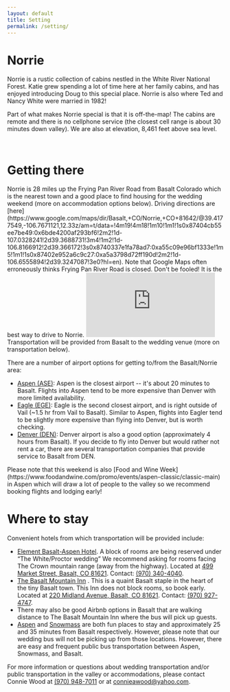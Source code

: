 ```yaml
---
layout: default
title: Setting
permalink: /setting/
---
```

<h1> Norrie </h1>
Norrie is a rustic collection of cabins nestled in the White River National
Forest. Katie grew spending a lot of time here at her family cabins, and has
enjoyed introducing Doug to this special place. Norrie is also where Ted and Nancy
White were married in 1982!

Part of what makes Norrie special is that it is off-the-map! The cabins are remote 
and there is no cellphone service (the closest cell range is about 30 minutes down valley). 
We are also at elevation, 8,461 feet above sea level.

  <div id="photo-container" class="three-image">
    <img class="photo" src="{{ "/assets/img/norrie-1.jpg" | relative_url }}" alt="">
    <img class="photo" src="{{ "/assets/img/norrie-2.jpg" | relative_url }}" alt="">
    <img class="photo" src="{{ "/assets/img/norrie-3.jpg" | relative_url }}" alt="">
  </div>

<div class="divider after-photo"></div>

<h1 id="getting-there" name="getting-there"> Getting there </h1>
Norrie is 28 miles up the Frying Pan River Road from Basalt Colorado which is
the nearest town and a good place to find housing for the wedding weekend (more
on accommodation options below). Driving directions are
[here](https://www.google.com/maps/dir/Basalt,+CO/Norrie,+CO+81642/@39.4177549,-106.7671121,12.33z/am=t/data=!4m19!4m18!1m10!1m1!1s0x87404cb55ee7be49:0x6bde4200af293bf6!2m2!1d-107.0328241!2d39.3688731!3m4!1m2!1d-106.8166912!2d39.366172!3s0x8740337e1fa78ad7:0xa55c09e96bf1333e!1m5!1m1!1s0x87402e952a6c9c27:0xa5a3798d72ff190d!2m2!1d-106.6555894!2d39.3247087!3e0?hl=en).
Note that Google Maps often erroneously thinks Frying Pan River Road is closed.
Don't be fooled! It is the best way to drive to Norrie.

<iframe class="google-map" src="https://www.google.com/maps/embed?pb=!1m18!1m12!1m3!1d1115552.14354815!2d-107.4300057680324!3d39.44625681829847!2m3!1f0!2f0!3f0!3m2!1i1024!2i768!4f13.1!3m3!1m2!1s0x87402e952a6c9c27%3A0xa5a3798d72ff190d!2sNorrie%2C%20CO%2081642!5e0!3m2!1sen!2sus!4v1573673403967!5m2!1sen!2sus" frameborder="0" style="border:0;" allowfullscreen=""></iframe>
Transportation will be provided from Basalt to the wedding venue (more on transportation below).

There are a number of airport options for getting to/from the Basalt/Norrie area:

<ul>
<li><a href="https://goo.gl/maps/VhQUu14m1NJWKMLQ9">Aspen (ASE)</a>: Aspen is
the closest airport -- it's about 20 minutes to Basalt. Flights into Aspen tend
to be more expensive than Denver with more limited availability.</li>

<li><a href="https://goo.gl/maps/VhQUu14m1NJWKMLQ9">Eagle (EGE)</a>: Eagle is
the second closest airport, and is right outside of Vail (~1.5 hr from Vail to
Basalt). Similar to Aspen, flights into Eagler tend to be slightly more
expensive than flying into Denver, but is worth checking.</li>

<li><a href="https://goo.gl/maps/VhQUu14m1NJWKMLQ9">Denver (DEN)</a>: Denver
airport is also a good option (approximately 4 hours from Basalt). If you decide
to fly into Denver but would rather not rent a car, there are several
transportation companies that provide service to Basalt from DEN.</li>
</ul>
Please note that this weekend is also [Food and Wine
Week](https://www.foodandwine.com/promo/events/aspen-classic/classic-main) in
Aspen which will draw a lot of people to the valley so we recommend booking
flights and lodging early!

<div class="divider"></div>

<h1> Where to stay </h1>
Convenient hotels from which transportation will be provided include:

<ul>
<li><a
href="https://www.marriott.com/hotels/hotel-rooms/aseel-element-basalt-aspen/">Element
Basalt-Aspen Hotel</a>. A block of rooms are being reserved under “The
White/Proctor wedding” We recommend asking for rooms facing The Crown mountain
range (away from the highway). Located at <a
href="https://www.google.com/maps/place/Element+Basalt+-+Aspen/@39.3855288,-107.083724,17z">499
Market Street, Basalt, CO 81621</a>.
Contact: <a href="tel:(970) 340-4040">(970) 340-4040</a>.</li>
<li><a href="https://www.basaltmountaininn.com/">The Basalt Mountain Inn</a> .
This is a quaint Basalt staple in the heart of the tiny Basalt town. This Inn
does not block rooms, so book early. Located at <a
href="https://www.google.com/maps/place/Basalt+Mountain+Inn/@39.3693244,-107.0323983,15z">220
Midland Avenue, Basalt, CO 81621</a>. Contact: <a href="(970) 927-4747">(970)
927-4747</a>.</li>
<li>There may also be good Airbnb options in Basalt that are walking distance to The
Basalt Mountain Inn where the bus will pick up guests.</li>
<li><a href="https://www.google.com/maps/place/Aspen,+CO+81611/@39.1985427,-106.8717439,13z">Aspen</a> and <a
href="https://www.google.com/maps/place/Snowmass,+CO+81654/@39.3328625,-106.996598,15z">Snowmass</a>
are both fun places to stay and approximately 25 and 35 minutes from Basalt
respectively. However, please note that our wedding bus will not be picking up
from those locations. However, there are easy and frequent public bus
transportation between Aspen, Snowmass, and Basalt.</li>
</ul>
For more information or questions about wedding transportation and/or public
transportation in the valley or accommodations, please contact Connie Wood at
<a href="tel:970-948-7011">(970) 948-7011</a> or at <a
href="mailto:connieawood@yahoo.com">connieawood@yahoo.com</a>.
